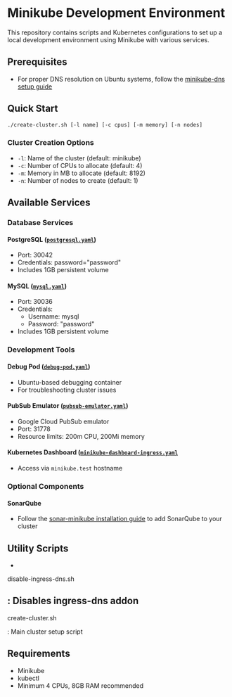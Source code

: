 # Minikube Development Environment

This repository contains scripts and Kubernetes configurations to set up a local development environment using Minikube with various services.

## Prerequisites

- For proper DNS resolution on Ubuntu systems, follow the [minikube-dns setup guide](https://github.com/kubernetes/minikube/issues/18727#issuecomment-2432626834)

## Quick Start

```sh
./create-cluster.sh [-l name] [-c cpus] [-m memory] [-n nodes]
```

### Cluster Creation Options

- `-l`: Name of the cluster (default: minikube)
- `-c`: Number of CPUs to allocate (default: 4)
- `-m`: Memory in MB to allocate (default: 8192)
- `-n`: Number of nodes to create (default: 1)

## Available Services

### Database Services

#### PostgreSQL ([`postgresql.yaml`](postgresql.yaml))
- Port: 30042
- Credentials: password="password"
- Includes 1GB persistent volume

#### MySQL ([`mysql.yaml`](mysql.yaml))
- Port: 30036
- Credentials: 
  - Username: mysql
  - Password: "password"
- Includes 1GB persistent volume

### Development Tools

#### Debug Pod ([`debug-pod.yaml`](debug-pod.yaml))
- Ubuntu-based debugging container
- For troubleshooting cluster issues

#### PubSub Emulator ([`pubsub-emulator.yaml`](pubsub-emulator.yaml))
- Google Cloud PubSub emulator
- Port: 31778
- Resource limits: 200m CPU, 200Mi memory

#### Kubernetes Dashboard ([`minikube-dashboard-ingress.yaml`](minikube-dashboard-ingress.yaml)
- Access via `minikube.test` hostname

### Optional Components

#### SonarQube
- Follow the [sonar-minikube installation guide](https://github.com/mferretti/sonar-minikube) to add SonarQube to your cluster


## Utility Scripts

- 

disable-ingress-dns.sh

: Disables ingress-dns addon
- 

create-cluster.sh

: Main cluster setup script

## Requirements

- Minikube
- kubectl
- Minimum 4 CPUs, 8GB RAM recommended
